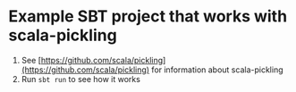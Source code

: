 Example SBT project that works with scala-pickling
==================================================

1) See [https://github.com/scala/pickling](https://github.com/scala/pickling) for information about scala-pickling
2) Run `sbt run` to see how it works
